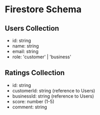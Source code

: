# Firestore Schema

## Users Collection
- id: string
- name: string
- email: string
- role: 'customer' | 'business'

## Ratings Collection
- id: string
- customerId: string (reference to Users)
- businessId: string (reference to Users)
- score: number (1-5)
- comment: string
